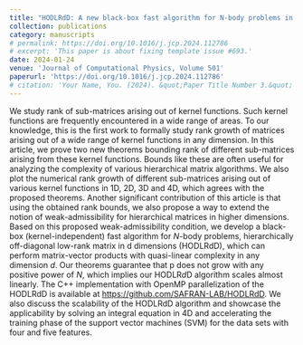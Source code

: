 ```yaml
---
title: "HODLRdD: A new black-box fast algorithm for N-body problems in d-dimensions with guaranteed error bounds: Applications to integral equations and support vector machines"
collection: publications
category: manuscripts
# permalink: https://doi.org/10.1016/j.jcp.2024.112786
# excerpt: 'This paper is about fixing template issue #693.'
date: 2024-01-24
venue: 'Journal of Computational Physics, Volume 501'
paperurl: 'https://doi.org/10.1016/j.jcp.2024.112786'
# citation: 'Your Name, You. (2024). &quot;Paper Title Number 3.&quot; <i>GitHub Journal of Bugs</i>. 1(3).'
---
```


We study rank of sub-matrices arising out of kernel functions. Such kernel functions are frequently encountered in a wide range of areas. To our knowledge, this is the first work to formally study rank growth of matrices arising out of a wide range of kernel functions in any dimension. In this article, we prove two new theorems bounding rank of different sub-matrices arising from these kernel functions. Bounds like these are often useful for analyzing the complexity of various hierarchical matrix algorithms. We also plot the numerical rank growth of different sub-matrices arising out of various kernel functions in 1D, 2D, 3D and 4D, which agrees with the proposed theorems. Another significant contribution of this article is that using the obtained rank bounds, we also propose a way to extend the notion of weak-admissibility for hierarchical matrices in higher dimensions. Based on this proposed weak-admissibility condition, we develop a black-box (kernel-independent) fast algorithm for $N$-body problems, hierarchically off-diagonal low-rank matrix in d dimensions (HODLRdD), which can perform matrix-vector products with quasi-linear complexity in any dimension $d$. Our theorems guarantee that p does not grow with any positive power of $N$, which implies our HODLR$d$D algorithm scales almost linearly. The C++ implementation with OpenMP parallelization of the HODLRdD is available at https://github.com/SAFRAN-LAB/HODLRdD. We also discuss the scalability of the HODLRdD algorithm and showcase the applicability by solving an integral equation in 4D and accelerating the training phase of the support vector machines (SVM) for the data sets with four and five features.

